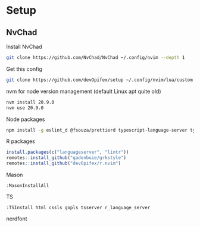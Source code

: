 # Setup

## NvChad

Install NvChad

```bash
git clone https://github.com/NvChad/NvChad ~/.config/nvim --depth 1
```

Get this config

```bash
git clone https://github.com/devOpifex/setup ~/.config/nvim/lua/custom
```

nvm for node version management (default Linux apt quite old)

```bash
nvm install 20.9.0
nvm use 20.9.0
```

Node packages

```bash
npm install -g eslint_d @fsouza/prettierd typescript-language-server typescript
```

R packages

```r
install.packages(c("languageserver", "lintr"))
remotes::install_github("gadenbuie/grkstyle")
remotes::install_github("devOpifex/r.nvim")
```

Mason

```
:MasonInstallAll
```

TS

```
:TSInstall html cssls gopls tsserver r_language_server
```

nerdfont
